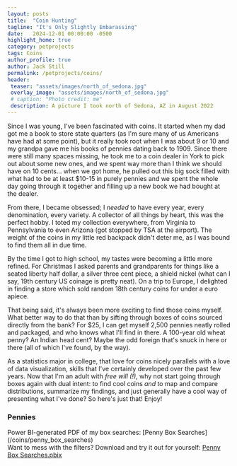 ```yaml
---
layout: posts
title:  "Coin Hunting"
tagline: "It's Only Slightly Embarassing"
date:   2024-12-01 00:00:00 -0500
highlight_home: true
category: petprojects
tags: Coins
author_profile: true
author: Jack Still
permalink: /petprojects/coins/
header:
 teaser: "assets/images/north_of_sedona.jpg"
 overlay_image: "assets/images/north_of_sedona.jpg"
 # caption: "Photo credit: me"
 description: A picture I took north of Sedona, AZ in August 2022
---
```


<!--<h3 class="archive__subtitle">History</h3>-->
Since I was young, I've been fascinated with coins. It started when my dad got me a book to store state quarters (as I'm sure many of us Americans have had at some point), but it really took root when I was about 9 or 10 and my grandpa gave me his books of pennies dating back to 1909. Since there were still many spaces missing, he took me to a coin dealer in York to pick out about some new ones, and we spent way more than I think we should have on 10 cents... when we got home, he pulled out this big sock filled with what had to be at least $10-15 in purely pennies and we spent the whole day going through it together and filling up a new book we had bought at the dealer.

From there, I became obsessed; I *needed* to have every year, every denomination, every variety. A collector of all things by heart, this was the perfect hobby. I toted my collection everywhere, from Virginia to Pennsylvania to even Arizona (got stopped by TSA at the airport). The weight of the coins in my little red backpack didn't deter me, as I was bound to find them all in due time.

By the time I got to high school, my tastes were becoming a little more refined. For Christmas I asked parents and grandparents for things like a seated liberty half dollar, a silver three cent piece, a shield nickel (what can I say, 19th century US coinage is pretty neat). On a trip to Europe, I delighted in finding a store which sold random 18th century coins for under a euro apiece. 

That being said, it's always been more exciting to find those coins myself. What better way to do that than by sifting through boxes of coins sourced directly from the bank? For $25, I can get myself 2,500 pennies neatly rolled and packaged, and who knows what I'll find in there. A 100-year old wheat penny? An Indian head cent? Maybe the odd foreign that's snuck in here or there (all of which I've found, by the way).

As a statistics major in college, that love for coins nicely parallels with a love of data visualization, skills that I've certainly developed over the past few years. Now that I'm an adult with *free will (!)*, why not start going through boxes again with dual intent: to find cool coins *and* to map and compare distributions, summarize my findings, and just generally have a cool way of presenting what I've done? So here's just that! Enjoy!


<h3 class="archive__subtitle">Pennies</h3>
Power BI-generated PDF of my box searches: [Penny Box Searches](/coins/penny_box_searches) <br>
Want to mess with the filters? Download and try it out for yourself: 
<a href="/coins/Penny Box Searches.pbix" download>
    Penny Box Searches.pbix
</a>